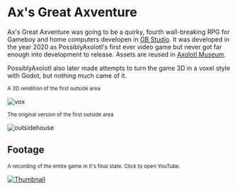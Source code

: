 # Ax's Great Axventure

Ax's Great Axventure was going to be a quirky, fourth wall-breaking RPG for Gameboy and home computers developen in [GB Studio](https://www.gbstudio.dev/). It was developed in the year 2020 as PossiblyAxolotl's first ever video game but never got far enough into development to release. Assets are reused in [Axolotl Museum](/axolotl_museum).

PossiblyAxolotl also later made attempts to turn the game 3D in a voxel style with Godot, but nothing much came of it.

<sub>A 3D rendition of the first outside area</sub>

![vox](https://github.com/PossiblyAxolotl/PossiblyAxolotl-Wiki/assets/76883695/94b5885e-29eb-4c7d-bde9-c6bbe756e7e3)

<sub>The original version of the first outside area</sub>

![outsidehouse](https://github.com/PossiblyAxolotl/PossiblyAxolotl-Wiki/assets/76883695/3f86e839-11db-4bc7-9c43-f021c830334b)

## Footage

<sub>A recording of the entire game in it's final state. Click to open YouTube.</sub>

[![Thumbnail](https://github.com/PossiblyAxolotl/PossiblyAxolotl-Wiki/assets/76883695/874763a9-f9dd-44e2-95bb-c6e6bf5c0006)](https://youtu.be/tfBxIFOeVNI)
